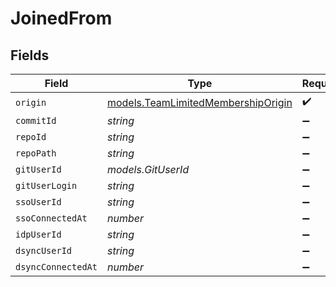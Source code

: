 # JoinedFrom


## Fields

| Field                                                                          | Type                                                                           | Required                                                                       | Description                                                                    |
| ------------------------------------------------------------------------------ | ------------------------------------------------------------------------------ | ------------------------------------------------------------------------------ | ------------------------------------------------------------------------------ |
| `origin`                                                                       | [models.TeamLimitedMembershipOrigin](../models/teamlimitedmembershiporigin.md) | :heavy_check_mark:                                                             | N/A                                                                            |
| `commitId`                                                                     | *string*                                                                       | :heavy_minus_sign:                                                             | N/A                                                                            |
| `repoId`                                                                       | *string*                                                                       | :heavy_minus_sign:                                                             | N/A                                                                            |
| `repoPath`                                                                     | *string*                                                                       | :heavy_minus_sign:                                                             | N/A                                                                            |
| `gitUserId`                                                                    | *models.GitUserId*                                                             | :heavy_minus_sign:                                                             | N/A                                                                            |
| `gitUserLogin`                                                                 | *string*                                                                       | :heavy_minus_sign:                                                             | N/A                                                                            |
| `ssoUserId`                                                                    | *string*                                                                       | :heavy_minus_sign:                                                             | N/A                                                                            |
| `ssoConnectedAt`                                                               | *number*                                                                       | :heavy_minus_sign:                                                             | N/A                                                                            |
| `idpUserId`                                                                    | *string*                                                                       | :heavy_minus_sign:                                                             | N/A                                                                            |
| `dsyncUserId`                                                                  | *string*                                                                       | :heavy_minus_sign:                                                             | N/A                                                                            |
| `dsyncConnectedAt`                                                             | *number*                                                                       | :heavy_minus_sign:                                                             | N/A                                                                            |